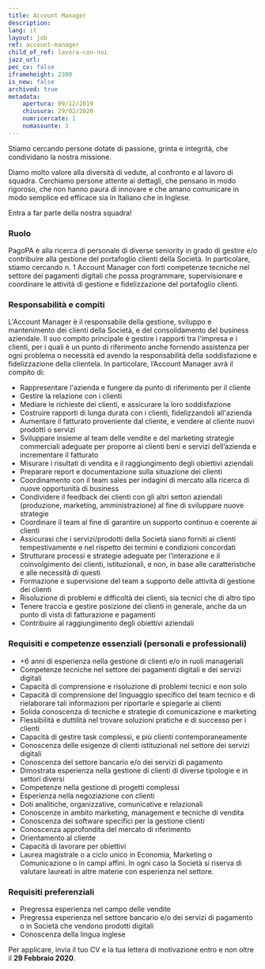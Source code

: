 ```yaml
---
title: Account Manager
description:
lang: it
layout: job
ref: account-manager
child_of_ref: lavora-con-noi
jazz_url:
pec_cv: false
iframeheight: 2300
is_new: false
archived: true
metadata:
    apertura: 09/12/2019
    chiusura: 29/02/2020
    numricercate: 1
    numassunte: 3
---
```


Stiamo cercando persone dotate di passione, grinta e integrità, che condividano la nostra missione.

Diamo molto valore alla diversità di vedute, al confronto e al lavoro di squadra. Cerchiamo persone attente ai dettagli, che pensano in modo rigoroso, che non hanno paura di innovare e che amano comunicare in modo semplice ed efficace sia in Italiano che in Inglese.

Entra a far parte della nostra squadra!

### Ruolo

PagoPA è alla ricerca di personale di diverse seniority in grado di gestire e/o contribuire alla gestione del portafoglio clienti della Società. In particolare, stiamo cercando n. 1 Account Manager con forti competenze tecniche nel settore dei pagamenti digitali che possa programmare, supervisionare e coordinare le attività di gestione e fidelizzazione del portafoglio clienti.

### Responsabilità e compiti

L'Account Manager è il responsabile della gestione, sviluppo e mantenimento dei clienti della Società, e del consolidamento del business aziendale. Il suo compito principale è gestire i rapporti tra l'impresa e i clienti, per i quali è un punto di riferimento anche fornendo assistenza per ogni problema o necessità ed avendo la responsabilità della soddisfazione e fidelizzazione della clientela. In particolare, l’Account Manager avrà il compito di:

* Rappresentare l'azienda e fungere da punto di riferimento per il cliente
* Gestire la relazione con i clienti
* Mediare le richieste dei clienti, e assicurare la loro soddisfazione
* Costruire rapporti di lunga durata con i clienti, fidelizzandoli all'azienda
* Aumentare il fatturato proveniente dal cliente, e vendere al cliente nuovi prodotti o servizi
* Sviluppare insieme al team delle vendite e del marketing strategie commerciali adeguate per proporre ai clienti beni e servizi dell’azienda e incrementare il fatturato
* Misurare i risultati di vendita e il raggiungimento degli obiettivi aziendali
* Preparare report e documentazione sulla situazione dei clienti
* Coordinamento con il team sales per indagini di mercato alla ricerca di nuove opportunità di business
* Condividere il feedback dei clienti con gli altri settori aziendali (produzione, marketing, amministrazione) al fine di sviluppare nuove strategie
* Coordinare il team al fine di garantire un supporto continuo e coerente ai clienti 
* Assicurasi che i servizi/prodotti della Società siano forniti ai clienti tempestivamente e nel rispetto dei termini e condizioni concordati
* Strutturare processi e strategie adeguate per l’interazione e il coinvolgimento dei clienti, istituzionali, e non, in base alle caratteristiche e alle necessità di questi
* Formazione e supervisione del team a supporto delle attività di gestione dei clienti 
* Risoluzione di problemi e difficoltà dei clienti, sia tecnici che di altro tipo
* Tenere traccia e gestire posizione dei clienti in generale, anche da un punto di vista di fatturazione e pagamenti 
* Contribuire al raggiungimento degli obiettivi aziendali

### Requisiti e competenze essenziali (personali e professionali)

* +6 anni di esperienza nella gestione di clienti e/o in ruoli manageriali
* Competenze tecniche nel settore dei pagamenti digitali e dei servizi digitali 
* Capacità di comprensione e risoluzione di problemi tecnici e non solo 
* Capacità di comprensione del linguaggio specifico del team tecnico e di rielaborare tali informazioni per riportarle e spiegarle ai clienti 
* Solida conoscenza di tecniche e strategie di comunicazione e marketing
* Flessibilità e duttilità nel trovare soluzioni pratiche e di successo per i clienti
* Capacità di gestire task complessi, e più clienti contemporaneamente
* Conoscenza delle esigenze di clienti istituzionali nel settore dei servizi digitali 
* Conoscenza del settore bancario e/o dei servizi di pagamento 
* Dimostrata esperienza nella gestione di clienti di diverse tipologie e in settori diversi
* Competenze nella gestione di progetti complessi
* Esperienza nella negoziazione con clienti
* Doti analitiche, organizzative, comunicative e relazionali
* Conoscenze in ambito marketing, management e tecniche di vendita
* Conoscenza dei software specifici per la gestione clienti 
* Conoscenza approfondita del mercato di riferimento
* Orientamento al cliente
* Capacità di lavorare per obiettivi
* Laurea magistrale o a ciclo unico in Economia, Marketing o Comunicazione o in campi affini. In ogni caso la Società si riserva di valutare laureati in altre materie con esperienza nel settore.

### Requisiti preferenziali

* Pregressa esperienza nel campo delle vendite 
* Pregressa esperienza nel settore bancario e/o dei servizi di pagamento o in Società che vendono prodotti digitali
* Conoscenza della lingua inglese

Per applicare, invia il tuo CV e la tua lettera di motivazione entro e non oltre il __29 Febbraio 2020__.
